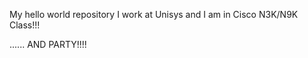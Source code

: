 My hello world repository
I work at Unisys and I am in Cisco N3K/N9K Class!!!

...... AND PARTY!!!!

